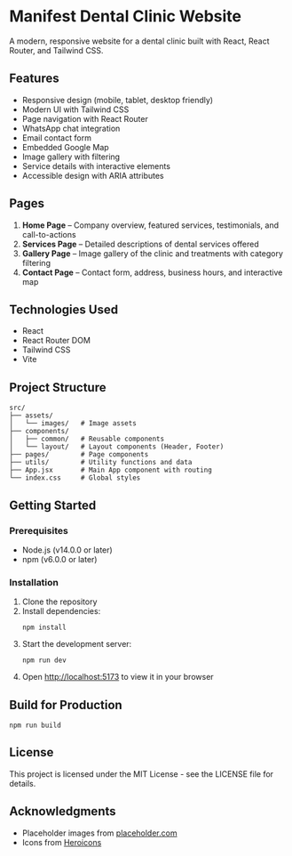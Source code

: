 # Manifest Dental Clinic Website

A modern, responsive website for a dental clinic built with React, React Router, and Tailwind CSS.

## Features

- Responsive design (mobile, tablet, desktop friendly)
- Modern UI with Tailwind CSS
- Page navigation with React Router
- WhatsApp chat integration
- Email contact form
- Embedded Google Map
- Image gallery with filtering
- Service details with interactive elements
- Accessible design with ARIA attributes

## Pages

1. **Home Page** – Company overview, featured services, testimonials, and call-to-actions
2. **Services Page** – Detailed descriptions of dental services offered
3. **Gallery Page** – Image gallery of the clinic and treatments with category filtering
4. **Contact Page** – Contact form, address, business hours, and interactive map

## Technologies Used

- React
- React Router DOM
- Tailwind CSS
- Vite

## Project Structure

```
src/
├── assets/
│   └── images/   # Image assets
├── components/
│   ├── common/   # Reusable components
│   └── layout/   # Layout components (Header, Footer)
├── pages/        # Page components
├── utils/        # Utility functions and data
├── App.jsx       # Main App component with routing
└── index.css     # Global styles
```

## Getting Started

### Prerequisites

- Node.js (v14.0.0 or later)
- npm (v6.0.0 or later)

### Installation

1. Clone the repository
2. Install dependencies:
   ```
   npm install
   ```
3. Start the development server:
   ```
   npm run dev
   ```
4. Open [http://localhost:5173](http://localhost:5173) to view it in your browser

## Build for Production

```
npm run build
```

## License

This project is licensed under the MIT License - see the LICENSE file for details.

## Acknowledgments

- Placeholder images from [placeholder.com](https://placeholder.com)
- Icons from [Heroicons](https://heroicons.com/)
